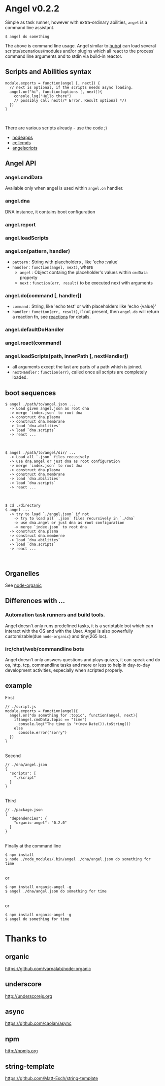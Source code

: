 # Angel v0.2.2

Simple as task runner, however with extra-ordinary abilities, 
`angel` is a command line assistant.

    $ angel do something

The above is command line usage. Angel similar to 
[hubot](http://hubot.github.com/) can load several 
scripts/scenarious/modules and/or plugins which all
react to the process' command line arguments and to 
stdin via build-in reactor.


## Scripts and Abilities syntax

    module.exports = function(angel [, next]) {
      // next is optional, if the scripts needs async loading.
      angel.on("hi", function(options [, next]){
        console.log("Hello there")
        // possibly call next(/* Error, Result optional */)
      })
    }
<br />

There are various scripts already - use the code ;)

* [nodeapps](http://github.com/outbounder/angelscripts-nodeapps)
* [cellcmds](http://github.com/outbounder/angelscripts-cellcmds)
* [angelscripts](http://github.com/outbounder/angelscripts)

## Angel API

### angel.cmdData

Available only when angel is used within `angel.on` handler.

### angel.dna

DNA instance, it contains boot configuration

### angel.report

### angel.loadScripts

### angel.on(pattern, handler)

* `pattern` : String with placeholders , like 'echo :value'
* `handler` : `function(angel, next)`, where
  * `angel` : Object containg the placeholder's values within `cmdData` property
  * `next` : `function(err, result)` to be executed next with arguments

### angel.do(command [, handler])

* `command` : String, like 'echo test' or with placeholders like 'echo {value}'
* `handler` : `function(err, result)`, if not present, then `angel.do` will 
return a reaction fn, see [reactions](https://github.com/vbogdanov/reactions) for details.

### angel.defaultDoHandler

### angel.react(command)


### angel.loadScripts(path, innerPath [, nextHandler])

* all arguments except the last are parts of a path which is joined.
* `nextHandler` : `function(err)`, called once all scripts are completely loaded.

## boot sequences

    $ angel ./path/to/angel.json ...
      -> Load given angel.json as root dna
      -> merge `index.json` to root dna
      -> construct dna.plasma
      -> construct dna.membrane
      -> load `dna.abilities`
      -> load `dna.scripts`
      -> react ...
<br />

    $ angel ./path/to/angel/dir/ ...
      -> Load all `.json` files recusively
      -> use dna.angel or just dna as root configuration
      -> merge `index.json` to root dna
      -> construct dna.plasma
      -> construct dna.membrane
      -> load `dna.abilities`
      -> load `dna.scripts`
      -> react ...
<br />

    $ cd ./directory
    $ angel ...
      -> try to load `./angel.json` if not 
        -> try to load all `.json` files recursively in `./dna`
        -> use dna.angel or just dna as root configuration
        -> merge `index.json` to root dna
      -> construct dna.plsma
      -> construct dna.memberne
      -> load `dna.abilities`
      -> load `dna.scripts`
      -> react ...
<br />

## Organelles

See [node-organic](https://github.com/VarnaLab/node-organic/tree/master/docs#organelles)

## Differences with ...

### Automation task runners and build tools.

Angel doesn't only runs predefined tasks, 
it is a scriptable bot which can interact with the OS and with the User.
Angel is also powerfully customizable(due `node-organic`) and tiny(265 loc).

### irc/chat/web/commandline bots 

Angel doesn't only answers questions and plays quizes,
it can speak and do os, http, tcp, commandline tasks and
more or less to help in day-to-day development activities,
especially when scripted properly.

## example

First

    // ./script.js
    module.exports = function(angel){
      angel.on("do something for :topic", function(angel, next){
        if(angel.cmdData.topic == "time")
          console.log("The time is "+(new Date()).toString())
        else
          console.error("sorry")
      })
    }

<br />
Second

    // ./dna/angel.json
    {
      "scripts": [
        "./script"
      ]
    }

<br />
Third

    // ./package.json
    {
      "dependencies": {
        "organic-angel": "0.2.0"
      }
    }

<br />
Finally at the command line

    $ npm install
    $ node ./node_modules/.bin/angel ./dna/angel.json do something for time

<br />
or

    $ npm install organic-angel -g
    $ angel ./dna/angel.json do something for time    

<br />
or

    $ npm install organic-angel -g
    $ angel do something for time


# Thanks to

## organic
https://github.com/varnalab/node-organic

## underscore
http://underscorejs.org

## async
https://github.com/caolan/async

## npm
http://npmjs.org

## string-template
https://github.com/Matt-Esch/string-template